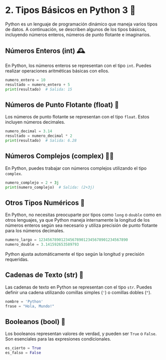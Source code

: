 
# 2. Tipos Básicos en Python 3 🐍

Python es un lenguaje de programación dinámico que maneja varios tipos de datos. A continuación, se describen algunos de los tipos básicos, incluyendo números enteros, números de punto flotante e imaginarios.

## Números Enteros (int) 🕰️

En Python, los números enteros se representan con el tipo <code>int</code>. Puedes realizar operaciones aritméticas básicas con ellos.

```python
numero_entero = 10
resultado = numero_entero + 5
print(resultado)  # Salida: 15
```

## Números de Punto Flotante (float) 🚀

Los números de punto flotante se representan con el tipo <code>float</code>. Estos incluyen números decimales.

```python
numero_decimal = 3.14
resultado = numero_decimal * 2
print(resultado)  # Salida: 6.28
```

## Números Complejos (complex) 🧙‍♂️

En Python, puedes trabajar con números complejos utilizando el tipo <code>complex</code>.

```python
numero_complejo = 2 + 3j
print(numero_complejo)  # Salida: (2+3j)
```

## Otros Tipos Numéricos 🎲

En Python, no necesitas preocuparte por tipos como <code>long</code> o <code>double</code> como en otros lenguajes, ya que Python maneja internamente la longitud de los números enteros según sea necesario y utiliza precisión de punto flotante para los números decimales.

```python
numero_largo = 1234567890123456789012345678901234567890
numero_double = 3.141592653589793
```

Python ajusta automáticamente el tipo según la longitud y precisión requeridas.

## Cadenas de Texto (str) 📜

Las cadenas de texto en Python se representan con el tipo <code>str</code>. Puedes definir una cadena utilizando comillas simples (<code>'</code>) o comillas dobles (<code>"</code>).

```python
nombre = 'Python'
frase = "Hola, Mundo!"
```

## Booleanos (bool) 🚥

Los booleanos representan valores de verdad, y pueden ser <code>True</code> o <code>False</code>. Son esenciales para las expresiones condicionales.

```python
es_cierto = True
es_falso = False
```

